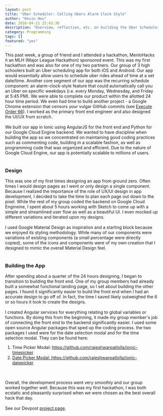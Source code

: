 ```yaml
---
layout: post
title: "Uber Scheduler: Calling Ubers Alarm Clock Style"
author: "Kevin Hou"
date: 2016-04-21 22:43:30
description: "Overview, reflection, etc. on building the Uber Scheduler at my first hackathon. It won first overall!"
category: Programming
tags: []
featured: "yes"
---
```

This past week, a group of friend and I attended a hackathon, MenloHacks ñ an MLH (Major League Hackathon) sponsored event. This was my first hackathon and was also for one of my two partners. Our group of 3 high schoolers built an Uber scheduling app for both iOS and Android. Our app would essentially allow users to schedule uber rides ahead of time at a set date/time. Another core segment of our app was the recurring schedule component: an alarm-clock-style feature that could automatically call you an Uber on specific weekdays (i.e. every Monday, Wednesday, and Friday at 5:45 PM). We were able to complete our product within the allotted 24 hour time period. We even had time to build another project - a Google Chrome extension that censors your vulgar GitHub commits (see <a href="#">Execute Order 66</a>). I worked as the primary front end engineer and also designed the UI/UX from scratch.
<br><br>
We built our app in Ionic using AngularJS for the front end and Python for our Google Cloud Engine backend. We wanted to have discipline when building the app so we concentrated on maintaining good coding practices such as commenting code, building in a scalable fashion, as well as programming code that was organized and efficient. Due to the nature of Google Cloud Engine, our app is potentially scalable to millions of users.
<br><br>
<h3>Design</h3>
This was one of my first times designing an app from ground zero. Often times I would design pages as I went or only design a single component. Because I realized the importance of the role of UX/UI design in app development, I decided to take the time to plan each page out down to the pixel. While the rest of my group coded the backend on Google Cloud Engineine, I spent about 5 hours working with Sketch to come up with a simple and streamlined user flow as well as a beautiful UI. I even mocked up different variations and iterated upon my designs.
<br><br>
I used Google Material Design as inspiration and a starting block because we enjoyed its styling methodology. While many of our components were variations of existing components (a small percentage were directly copied), some of the icons and components were of my own creation that I designed to mimic the overall Material Design feel.
<br><br>
<h3>Building the App</h3>
After spending about a quarter of the 24 hours designing, I began to transition to building the front end. One of my group members had already built a somewhat functional landing page, so I set about building the other pages. I found it significantly easier to build the front end when I had an accurate design to go off of. In fact, the time I saved likely outweighed the 6 or so hours it took to create the designs.
<br><br>
I created Angular services for everything relating to global variables or functions. By doing this from the beginning, it made my group member's job of connecting the front end to the backend significantly easier. I used some open source Angular packages that sped up the coding process. the two packages I used were for the date selection modal and for the time selection modal. They can be found here:
<ol>
  <li>Time Picker Modal: <a href="https://github.com/rajeshwarpatlolla/ionic-timepicker" target="_blank">https://github.com/rajeshwarpatlolla/ionic-timepicker</li>
  <li>Date Picker Modal: <a href="https://github.com/rajeshwarpatlolla/ionic-datepicker" target="_blank">https://github.com/rajeshwarpatlolla/ionic-datepicker</a></li>
</ol>
<br><br>
Overall, the development process went very smoothly and our group worked together well. Because this was my first hackathon, I was both ecstatic and pleasantly surprised when we were chosen as the best overall hack that day.
<br><br>
See our Devpost <a href="http://devpost.com/software/uber-scheduler">project page</a>.
